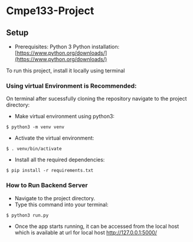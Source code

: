 # Cmpe133-Project

## Setup
- Prerequisites: Python 3
    Python installation: [https://www.python.org/downloads/](https://www.python.org/downloads/)

To run this project, install it locally using terminal

### Using virtual Environment is Recommended:
On terminal after sucessfully cloning the repository navigate to the project directory:
- Make virtual environment using python3:

```linux
$ python3 -m venv venv
```  
    

- Activate the virtual environment:
```linux
$ . venv/bin/activate
```

- Install all the required dependencies:

```
$ pip install -r requirements.txt
```
    

### How to Run Backend Server
- Navigate to the project directory. 
- Type this command into your terminal:
``` 
$ python3 run.py
```
- Once the app starts running, it can be accessed from the local host which is available at url for local host http://127.0.0.1:5000/
